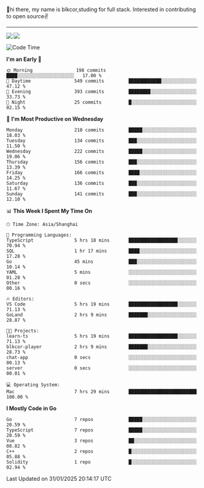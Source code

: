 👋hi there, my name is blkcor,studing for full stack.
Interested in contributing to open source✌️

<hr/>

![](https://github-readme-stats.vercel.app/api?username=blkcor)
<a href="https://github.com/blkcor/github-readme-stats">
    <img align="left" src="https://github-readme-stats.vercel.app/api/top-langs/?username=blkcor&hide=jupyter%20notebook,shaderlab,tex,c%23&langs_count=9" />
</a>


<!--START_SECTION:waka-->
![Code Time](http://img.shields.io/badge/Code%20Time-1%2C788%20hrs%2036%20mins-blue)

**I'm an Early 🐤** 

```text
🌞 Morning                198 commits         ████░░░░░░░░░░░░░░░░░░░░░   17.00 % 
🌆 Daytime                549 commits         ████████████░░░░░░░░░░░░░   47.12 % 
🌃 Evening                393 commits         ████████░░░░░░░░░░░░░░░░░   33.73 % 
🌙 Night                  25 commits          █░░░░░░░░░░░░░░░░░░░░░░░░   02.15 % 
```
📅 **I'm Most Productive on Wednesday** 

```text
Monday                   210 commits         █████░░░░░░░░░░░░░░░░░░░░   18.03 % 
Tuesday                  134 commits         ███░░░░░░░░░░░░░░░░░░░░░░   11.50 % 
Wednesday                222 commits         █████░░░░░░░░░░░░░░░░░░░░   19.06 % 
Thursday                 156 commits         ███░░░░░░░░░░░░░░░░░░░░░░   13.39 % 
Friday                   166 commits         ████░░░░░░░░░░░░░░░░░░░░░   14.25 % 
Saturday                 136 commits         ███░░░░░░░░░░░░░░░░░░░░░░   11.67 % 
Sunday                   141 commits         ███░░░░░░░░░░░░░░░░░░░░░░   12.10 % 
```


📊 **This Week I Spent My Time On** 

```text
🕑︎ Time Zone: Asia/Shanghai

💬 Programming Languages: 
TypeScript               5 hrs 18 mins       ██████████████████░░░░░░░   70.94 % 
SQL                      1 hr 17 mins        ████░░░░░░░░░░░░░░░░░░░░░   17.28 % 
Go                       45 mins             ███░░░░░░░░░░░░░░░░░░░░░░   10.14 % 
YAML                     5 mins              ░░░░░░░░░░░░░░░░░░░░░░░░░   01.28 % 
Other                    0 secs              ░░░░░░░░░░░░░░░░░░░░░░░░░   00.16 % 

🔥 Editors: 
VS Code                  5 hrs 19 mins       ██████████████████░░░░░░░   71.13 % 
GoLand                   2 hrs 9 mins        ███████░░░░░░░░░░░░░░░░░░   28.87 % 

🐱‍💻 Projects: 
learn-ts                 5 hrs 19 mins       ██████████████████░░░░░░░   71.13 % 
blkcor-player            2 hrs 9 mins        ███████░░░░░░░░░░░░░░░░░░   28.73 % 
chat-app                 0 secs              ░░░░░░░░░░░░░░░░░░░░░░░░░   00.13 % 
server                   0 secs              ░░░░░░░░░░░░░░░░░░░░░░░░░   00.01 % 

💻 Operating System: 
Mac                      7 hrs 29 mins       █████████████████████████   100.00 % 
```

**I Mostly Code in Go** 

```text
Go                       7 repos             █████░░░░░░░░░░░░░░░░░░░░   20.59 % 
TypeScript               7 repos             █████░░░░░░░░░░░░░░░░░░░░   20.59 % 
Vue                      3 repos             ██░░░░░░░░░░░░░░░░░░░░░░░   08.82 % 
C++                      2 repos             █░░░░░░░░░░░░░░░░░░░░░░░░   05.88 % 
Solidity                 1 repo              █░░░░░░░░░░░░░░░░░░░░░░░░   02.94 % 
```




 Last Updated on 31/01/2025 20:14:17 UTC
<!--END_SECTION:waka-->



